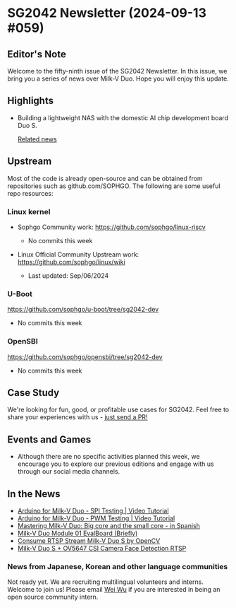 # SG2042 Newsletter (2024-09-13 #059)

## Editor's Note

Welcome to the fifty-ninth issue of the SG2042 Newsletter. In this issue, we bring you a series of news over Milk-V Duo. Hope you will enjoy this update.

## Highlights

+ Building a lightweight NAS with the domestic AI chip development board Duo S.

  [Related news](https://www.bilibili.com/video/BV1KW4reXEUG)

## Upstream

Most of the code is already open-source and can be obtained from repositories such as github.com/SOPHGO. The following are some useful repo resources:

### Linux kernel

+ Sophgo Community work: https://github.com/sophgo/linux-riscv

  + No commits this week

+ Linux Official Community Upstream work: https://github.com/sophgo/linux/wiki

  + Last updated: Sep/06/2024


### U-Boot

https://github.com/sophgo/u-boot/tree/sg2042-dev

+ No commits this week

### OpenSBI

https://github.com/sophgo/opensbi/tree/sg2042-dev

+ No commits this week

## Case Study

We're looking for fun, good, or profitable use cases for SG2042. Feel free to share your experiences with us - [just send a PR!](https://github.com/sophgocommunity/SG2042-Newsletter/pulls)

## Events and Games

+ Although there are no specific activities planned this week, we encourage you to explore our previous editions and engage with us through our social media channels.


## In the News

+ [Arduino for Milk-V Duo - SPI Testing | Video Tutorial][news-1]
+ [Arduino for Milk-V Duo - PWM Testing | Video Tutorial][news-2]
+ [Mastering Milk-V Duo: Big core and the small core - in Spanish][news-3]
+ [Milk-V Duo Module 01 EvalBoard (Briefly)][news-4]
+ [Consume RTSP Stream Milk-V Duo S by OpenCV][news-5]
+ [Milk-V Duo S + OV5647 CSI Camera Face Detection RTSP][news-6]

[news-1]:https://www.bilibili.com/video/BV1R1pveBETH
[news-2]:https://www.bilibili.com/video/BV1R1pveBEAS/?
[news-3]:https://www.youtube.com/watch?v=5KZCQrnWpwg
[news-4]:https://www.youtube.com/watch?v=klMoXcsrh20
[news-5]:https://www.youtube.com/shorts/lKXX8_lkE-Q
[news-6]:https://www.youtube.com/shorts/xMgaCQuNq4M

### News from Japanese, Korean and other language communities

Not ready yet. We are recruiting multilingual volunteers and interns. Welcome to join us! Please email [Wei Wu](mailto:wuwei2016@iscas.ac.cn) if you are interested in being an open source community intern.